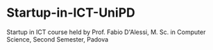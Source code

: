 # Startup-in-ICT-UniPD
Startup in ICT course  held by Prof. Fabio D'Alessi, M. Sc. in Computer Science, Second Semester, Padova
